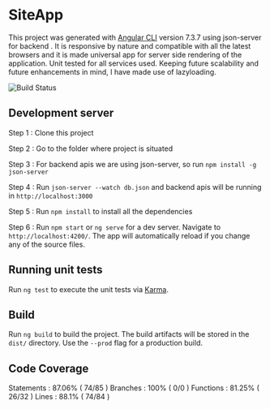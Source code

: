 # SiteApp

This project was generated with [Angular CLI](https://github.com/angular/angular-cli) version 7.3.7 using json-server for backend .  It is responsive by nature and compatible with all the latest browsers and it is made universal app for server side rendering of the application. Unit tested for all services used. Keeping future scalability and future enhancements in mind, I have made use of lazyloading.

![Build Status](https://travis-ci.org/karthik-krishna/siteApp.png?branch=master)


## Development server

Step 1 : Clone this project

Step 2 : Go to the folder where project is situated

Step 3 : For backend apis we are using json-server, so run `npm install -g json-server` 

Step 4 : Run `json-server --watch db.json` and backend apis will be running in `http://localhost:3000` 

Step 5 : Run `npm install` to install all the dependencies

Step 6 : Run `npm start` or `ng serve` for a dev server. Navigate to `http://localhost:4200/`. The app will automatically reload if you change any of the source files.

## Running unit tests

Run `ng test` to execute the unit tests via [Karma](https://karma-runner.github.io).

## Build

Run `ng build` to build the project. The build artifacts will be stored in the `dist/` directory. Use the `--prod` flag for a production build.

## Code Coverage

Statements   : 87.06% ( 74/85 )
Branches     : 100% ( 0/0 )
Functions    : 81.25% ( 26/32 )
Lines        : 88.1% ( 74/84 )
